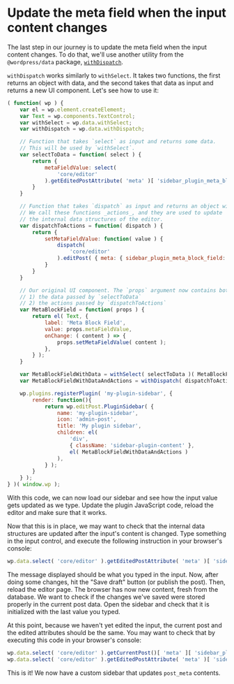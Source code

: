# Update the meta field when the input content changes

The last step in our journey is to update the meta field when the input content changes. To do that, we'll use another utility from the `@wordpress/data` package, [`withDispatch`](https://wordpress.org/gutenberg/handbook/designers-developers/developers/packages/packages-data/#withdispatch-mapdispatchtoprops-function-function).

`withDispatch` works similarly to `withSelect`. It takes two functions, the first returns an object with data, and the second takes that data as input and returns a new UI component. Let's see how to use it:

```js
( function( wp ) {
	var el = wp.element.createElement;
	var Text = wp.components.TextControl;
	var withSelect = wp.data.withSelect;
	var withDispatch = wp.data.withDispatch;

	// Function that takes `select` as input and returns some data.
	// This will be used by `withSelect`.
	var selectToData = function( select ) {
		return {
			metaFieldValue: select(
				'core/editor'
			).getEditedPostAttribute( 'meta' )[ 'sidebar_plugin_meta_block_field' ],
		}
	}

	// Function that takes `dispatch` as input and returns an object with functions.
	// We call these functions _actions_, and they are used to update
	// the internal data structures of the editor.
	var dispatchToActions = function( dispatch ) {
		return {
			setMetaFieldValue: function( value ) {
				dispatch(
					'core/editor'
				).editPost( { meta: { sidebar_plugin_meta_block_field: value } } );
			}
		}
	}

	// Our original UI component. The `props` argument now contains both:
	// 1) the data passed by `selectToData`
	// 2) the actions passed by `dispatchToActions`
	var MetaBlockField = function( props ) {
		return el( Text, {
			label: 'Meta Block Field',
			value: props.metaFieldValue,
			onChange: ( content ) => {
				props.setMetaFieldValue( content );
			},
		} );
	}

	var MetaBlockFieldWithData = withSelect( selectToData )( MetaBlockField );
	var MetaBlockFieldWithDataAndActions = withDispatch( dispatchToActions )( MetaBlockFieldWithData );

	wp.plugins.registerPlugin( 'my-plugin-sidebar', {
		render: function(){
			return wp.editPost.PluginSidebar( {
				name: 'my-plugin-sidebar',
				icon: 'admin-post',
				title: 'My plugin sidebar',
				children: el(
					'div',
					{ className: 'sidebar-plugin-content' },
					el( MetaBlockFieldWithDataAndActions )
				),
			} );
		}
	} );
} )( window.wp );
```

With this code, we can now load our sidebar and see how the input value gets updated as we type. Update the plugin JavaScript code, reload the editor and make sure that it works.

Now that this is in place, we may want to check that the internal data structures are updated after the input's content is changed. Type something in the input control, and execute the following instruction in your browser's console:

```js
wp.data.select( 'core/editor' ).getEditedPostAttribute( 'meta' )[ 'sidebar_plugin_meta_block_field' ];
```

The message displayed should be what you typed in the input. Now, after doing some changes, hit the "Save draft" button (or publish the post). Then, reload the editor page. The browser has now new content, fresh from the database. We want to check if the changes we've saved were stored properly in the current post data. Open the sidebar and check that it is initialized with the last value you typed.

At this point, because we haven't yet edited the input, the current post and the edited attributes should be the same. You may want to check that by executing this code in your browser's console:

```js
wp.data.select( 'core/editor' ).getCurrentPost()[ 'meta' ][ 'sidebar_plugin_meta_block_field' ];
wp.data.select( 'core/editor' ).getEditedPostAttribute( 'meta' )[ 'sidebar_plugin_meta_block_field' ];
```

This is it! We now have a custom sidebar that updates `post_meta` contents.

